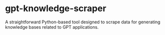 # gpt-knowledge-scraper
A straightforward Python-based tool designed to scrape data for generating knowledge bases related to GPT applications.
